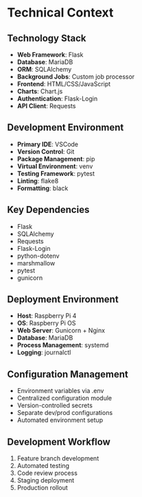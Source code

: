 # Technical Context

## Technology Stack
- **Web Framework**: Flask
- **Database**: MariaDB
- **ORM**: SQLAlchemy
- **Background Jobs**: Custom job processor
- **Frontend**: HTML/CSS/JavaScript
- **Charts**: Chart.js
- **Authentication**: Flask-Login
- **API Client**: Requests

## Development Environment
- **Primary IDE**: VSCode
- **Version Control**: Git
- **Package Management**: pip
- **Virtual Environment**: venv
- **Testing Framework**: pytest
- **Linting**: flake8
- **Formatting**: black

## Key Dependencies
- Flask
- SQLAlchemy
- Requests
- Flask-Login
- python-dotenv
- marshmallow
- pytest
- gunicorn

## Deployment Environment
- **Host**: Raspberry Pi 4
- **OS**: Raspberry Pi OS
- **Web Server**: Gunicorn + Nginx
- **Database**: MariaDB
- **Process Management**: systemd
- **Logging**: journalctl

## Configuration Management
- Environment variables via .env
- Centralized configuration module
- Version-controlled secrets
- Separate dev/prod configurations
- Automated environment setup

## Development Workflow
1. Feature branch development
2. Automated testing
3. Code review process
4. Staging deployment
5. Production rollout
